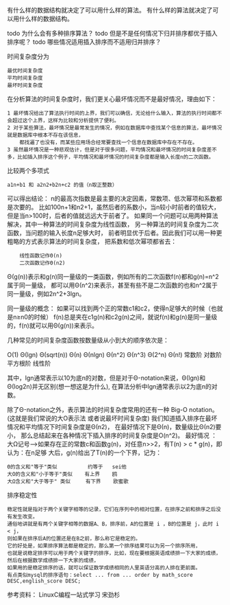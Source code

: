 有什么样的数据结构就决定了可以用什么样的算法。
有什么样的算法就决定了可以用什么样的数据结构。

todo 为什么会有多种排序算法？
todo 但是不是任何情况下归并排序都优于插入排序呢？
todo 哪些情况适用插入排序而不适用归并排序？

时间复杂度分为

    最优时间复杂度
    平均时间复杂度
    最坏时间复杂度

在分析算法的时间复杂度时，我们更关心最坏情况而不是最好情况，理由如下：

    1 最坏情况给出了算法执行时间的上界，我们可以确信，无论给什么输入，算法的执行时间都不会超过这个上界，这样为比较和分析提供了便利。
    2 对于某些算法，最坏情况是最常发生的情况，例如在数据库中查找某个信息的算法，最坏情况就是数据库中根本不存在该信息，
        都找遍了也没有，而某些应用场合经常要查找一个信息在数据库中存在不存在。
    3 虽然最坏情况是一种悲观估计，但是对于很多问题，平均情况和最坏情况的时间复杂度差不多，比如插入排序这个例子，平均情况和最坏情况的时间复杂度都是输入长度n的二次函数。

比较两个多项式

    a1n+b1 和 a2n2+b2n+c2 的值（n取正整数）

可以得出结论：
    n的最高次指数是最主要的决定因素，常数项、低次幂项和系数都是次要的。
    比如100n+1和n2+1，虽然后者的系数小，当n较小时前者的值较大，但是当n>100时，后者的值就远远大于前者了。
    如果同一个问题可以用两种算法解决，其中一种算法的时间复杂度为线性函数，
    另一种算法的时间复杂度为二次函数，当问题的输入长度n足够大时，
    前者明显优于后者。因此我们可以用一种更粗略的方式表示算法的时间复杂度，
    把系数和低次幂项都省去：
    
        线性函数记作Θ(n)
        二次函数记作Θ(n2)

Θ(g(n))表示和g(n)同一量级的一类函数，例如所有的二次函数f(n)都和g(n)=n^2属于同一量级，
都可以用Θ(n^2)来表示，甚至有些不是二次函数的也和n^2属于同一量级，例如2n^2+3lgn。

同一量级的概念：
    如果可以找到两个正的常数c1和c2，使得n足够大的时候（也就是n≥n0的时候）
    f(n)总是夹在c1g(n)和c2g(n)之间，就说f(n)和g(n)是同一量级的，f(n)就可以用Θ(g(n))来表示。

几种常见的时间复杂度函数按数量级从小到大的顺序依次是：

   O(1)   Θ(lgn)   Θ(sqrt(n))  Θ(n)   Θ(nlgn)  Θ(n^2)  Θ(n^3)  Θ(2^n) Θ(n!)
   常数阶  对数阶   平方根阶    线性阶

其中，lgn通常表示以10为底n的对数，但是对于Θ-notation来说，Θ(lgn)和Θ(log2n)并无区别(想一想这是为什么),
在算法分析中lgn通常表示以2为底n的对数。

除了Θ-notation之外，表示算法的时间复杂度常用的还有一种 Big-O notation。(这就是我们常说的大O表示法 或者说最坏时间复杂度)
我们知道插入排序在最坏情况和平均情况下时间复杂度是Θ(n2)，
在最好情况下是Θ(n)，数量级比Θ(n2)要小，
那么总结起来在各种情况下插入排序的时间复杂度是O(n^2)。
最好情况 ：大Ω记号-->如果存在正的常数c和函数g(n)，对任意n>>2，有T(n) > c * g(n)，即认为：在n足够 大后，g(n)给出了T(n)的一个下界，记为：

    Θ的含义和"等于"类似          约等于   sei他
    大O的含义和"小于等于"类似    有上界    鸥
    大Ω含义和"大于等于" 类似     有下界    欧蜜歌

排序稳定性

    稳定性就是指对于两个关键字相等的记录，它们在序列中的相对位置，在排序之前和排序之后没有发生改变。
    通俗地讲就是有两个关键字相等的数据A、B，排序前，A的位置是 i ，B的位置是 j，此时 i < j，
    则如果在排序后A的位置还是在B之前，那么称它是稳定的。
    它的好处是，如果排序算法都是稳定的，那么第一个排序结果可以为另一个排序所用，
    也就是说稳定排序可以用于两个关键字的排序，比如，现在要根据英语成绩排一下大家的成绩，然后在根据数学成绩排一下大家的成绩，
    如果用的是稳定排序的话，就可以保证数学成绩相同的人里英语分高的人排在更前面。
    有点类似mysql的排序语句：select ... from ... order by math_score DESC,english_score DESC;

参考资料：
    LinuxC编程一站式学习  宋劲杉